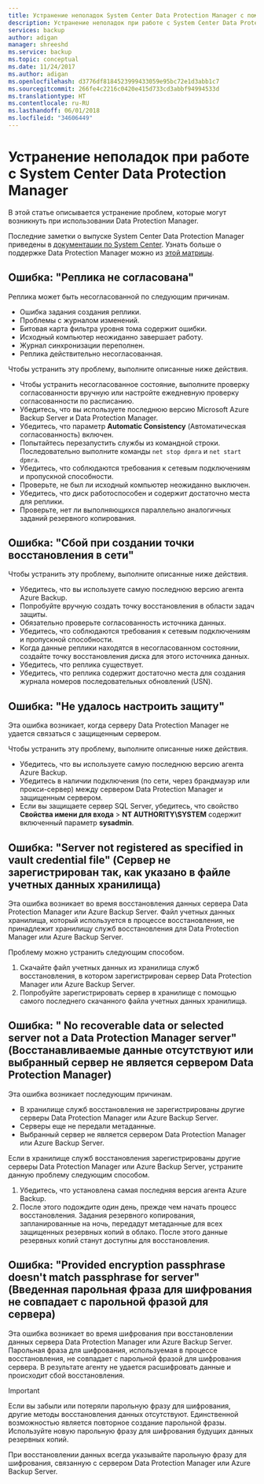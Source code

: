 ```yaml
---
title: Устранение неполадок System Center Data Protection Manager с помощью Azure Backup
description: Устранение неполадок при работе с System Center Data Protection Manager.
services: backup
author: adigan
manager: shreeshd
ms.service: backup
ms.topic: conceptual
ms.date: 11/24/2017
ms.author: adigan
ms.openlocfilehash: d3776df8184523999433059e95bc72e1d3abb1c7
ms.sourcegitcommit: 266fe4c2216c0420e415d733cd3abbf94994533d
ms.translationtype: HT
ms.contentlocale: ru-RU
ms.lasthandoff: 06/01/2018
ms.locfileid: "34606449"
---
```

# <a name="troubleshoot-system-center-data-protection-manager"></a>Устранение неполадок при работе с System Center Data Protection Manager

В этой статье описывается устранение проблем, которые могут возникнуть при использовании Data Protection Manager.

Последние заметки о выпуске System Center Data Protection Manager приведены в [документации по System Center](https://docs.microsoft.com/system-center/dpm/dpm-release-notes?view=sc-dpm-2016). Узнать больше о поддержке Data Protection Manager можно из [этой матрицы](https://docs.microsoft.com/system-center/dpm/dpm-protection-matrix?view=sc-dpm-2016).


## <a name="error-replica-is-inconsistent"></a>Ошибка: "Реплика не согласована"

Реплика может быть несогласованной по следующим причинам.
- Ошибка задания создания реплики.
- Проблемы с журналом изменений.
- Битовая карта фильтра уровня тома содержит ошибки.
- Исходный компьютер неожиданно завершает работу.
- Журнал синхронизации переполнен.
- Реплика действительно несогласованная.

Чтобы устранить эту проблему, выполните описанные ниже действия.
- Чтобы устранить несогласованное состояние, выполните проверку согласованности вручную или настройте ежедневную проверку согласованности по расписанию.
- Убедитесь, что вы используете последнюю версию Microsoft Azure Backup Server и Data Protection Manager.
- Убедитесь, что параметр **Automatic Consistency** (Автоматическая согласованность) включен.
- Попытайтесь перезапустить службы из командной строки. Последовательно выполните команды `net stop dpmra` и `net start dpmra`.
- Убедитесь, что соблюдаются требования к сетевым подключениям и пропускной способности.
- Проверьте, не был ли исходный компьютер неожиданно выключен.
- Убедитесь, что диск работоспособен и содержит достаточно места для реплики.
- Проверьте, нет ли выполняющихся параллельно аналогичных заданий резервного копирования.

## <a name="error-online-recovery-point-creation-failed"></a>Ошибка: "Сбой при создании точки восстановления в сети"

Чтобы устранить эту проблему, выполните описанные ниже действия.
- Убедитесь, что вы используете самую последнюю версию агента Azure Backup.
- Попробуйте вручную создать точку восстановления в области задач защиты.
- Обязательно проверьте согласованность источника данных.
- Убедитесь, что соблюдаются требования к сетевым подключениям и пропускной способности.
- Когда данные реплики находятся в несогласованном состоянии, создайте точку восстановления диска для этого источника данных.
- Убедитесь, что реплика существует.
- Убедитесь, что реплика содержит достаточно места для создания журнала номеров последовательных обновлений (USN).

## <a name="error-unable-to-configure-protection"></a>Ошибка: "Не удалось настроить защиту"

Эта ошибка возникает, когда серверу Data Protection Manager не удается связаться с защищенным сервером. 

Чтобы устранить эту проблему, выполните описанные ниже действия.
- Убедитесь, что вы используете самую последнюю версию агента Azure Backup.
- Убедитесь в наличии подключения (по сети, через брандмауэр или прокси-сервер) между сервером Data Protection Manager и защищенным сервером.
- Если вы защищаете сервер SQL Server, убедитесь, что свойство **Свойства имени для входа** > **NT AUTHORITY\SYSTEM** содержит включенный параметр **sysadmin**.

## <a name="error-server-not-registered-as-specified-in-vault-credential-file"></a>Ошибка: "Server not registered as specified in vault credential file" (Сервер не зарегистрирован так, как указано в файле учетных данных хранилища)

Эта ошибка возникает во время восстановления данных сервера Data Protection Manager или Azure Backup Server. Файл учетных данных хранилища, который используется в процессе восстановления, не принадлежит хранилищу служб восстановления для Data Protection Manager или Azure Backup Server.

Проблему можно устранить следующим способом.
1. Скачайте файл учетных данных из хранилища служб восстановления, в котором зарегистрирован сервер Data Protection Manager или Azure Backup Server.
2. Попробуйте зарегистрировать сервер в хранилище с помощью самого последнего скачанного файла учетных данных хранилища.

## <a name="error-no-recoverable-data-or-selected-server-not-a-data-protection-manager-server"></a>Ошибка: " No recoverable data or selected server not a Data Protection Manager server" (Восстанавливаемые данные отсутствуют или выбранный сервер не является сервером Data Protection Manager)

Эта ошибка возникает последующим причинам.
- В хранилище служб восстановления не зарегистрированы другие серверы Data Protection Manager или Azure Backup Server.
- Серверы еще не передали метаданные.
- Выбранный сервер не является сервером Data Protection Manager или Azure Backup Server.

Если в хранилище служб восстановления зарегистрированы другие серверы Data Protection Manager или Azure Backup Server, устраните данную проблему следующим способом.
1. Убедитесь, что установлена самая последняя версия агента Azure Backup.
2. После этого подождите один день, прежде чем начать процесс восстановления. Задания резервного копирования, запланированные на ночь, передадут метаданные для всех защищенных резервных копий в облако. После этого данные резервных копий станут доступны для восстановления.

## <a name="error-provided-encryption-passphrase-doesnt-match-passphrase-for-server"></a>Ошибка: "Provided encryption passphrase doesn't match passphrase for server" (Введенная парольная фраза для шифрования не совпадает с парольной фразой для сервера)

Эта ошибка возникает во время шифрования при восстановлении данных сервера Data Protection Manager или Azure Backup Server. Парольная фраза для шифрования, используемая в процессе восстановления, не совпадает с парольной фразой для шифрования сервера. В результате агенту не удается расшифровать данные и происходит сбой восстановления.

> [!IMPORTANT]
> Если вы забыли или потеряли парольную фразу для шифрования, другие методы восстановления данных отсутствуют. Единственной возможностью является повторное создание парольной фразы. Используйте новую парольную фразу для шифрования будущих данных резервных копий.
>
> При восстановлении данных всегда указывайте парольную фразу для шифрования, связанную с сервером Data Protection Manager или Azure Backup Server. 
>
